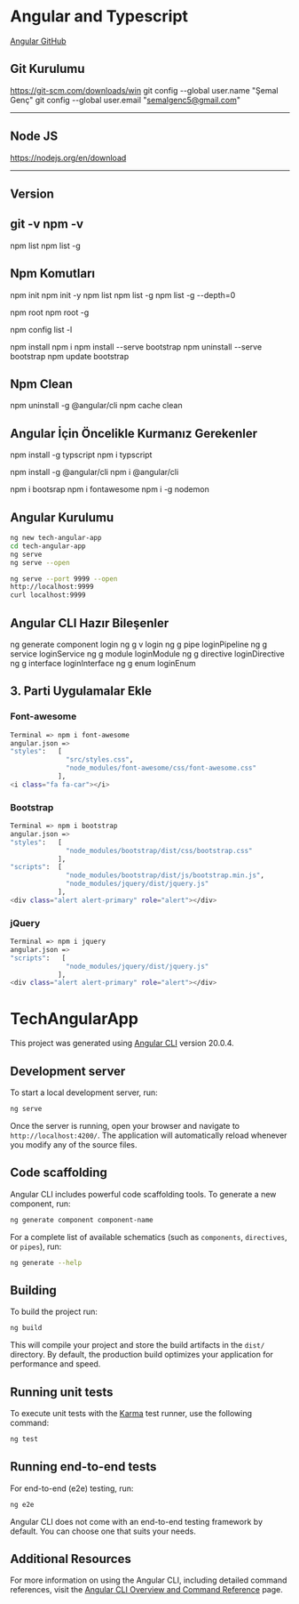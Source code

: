 # Angular and Typescript
[Angular GitHub](https://github.com/semal-genc/offline-techcareer-angular-app)

## Git Kurulumu
https://git-scm.com/downloads/win
git config --global user.name "Şemal Genç"
git config --global user.email "semalgenc5@gmail.com"

---

## Node JS
https://nodejs.org/en/download

---

## Version
git -v
npm -v
--
npm list
npm list -g

## Npm Komutları
npm init
npm init -y
npm list
npm list -g
npm list -g --depth=0

npm root
npm root -g

npm config list -l

npm install
npm i
npm install --serve bootstrap
npm uninstall --serve bootstrap
npm update bootstrap

## Npm  Clean
npm uninstall -g @angular/cli
npm cache clean

## Angular İçin Öncelikle Kurmanız Gerekenler
npm install -g typscript
npm i typscript

npm install -g @angular/cli
npm i @angular/cli

npm i bootsrap
npm i fontawesome
npm i -g nodemon

## Angular Kurulumu
```sh
ng new tech-angular-app
cd tech-angular-app
ng serve
ng serve --open

ng serve --port 9999 --open
http://localhost:9999
curl localhost:9999
```

## Angular CLI Hazır Bileşenler
ng generate component login 
ng g v login
ng g pipe loginPipeline 
ng g service loginService 
ng g module loginModule
ng g directive loginDirective
ng g interface loginInterface
ng g enum loginEnum

## 3. Parti Uygulamalar Ekle
### Font-awesome
```sh
Terminal => npm i font-awesome
angular.json =>
"styles":   [
              "src/styles.css",
              "node_modules/font-awesome/css/font-awesome.css"
            ],
<i class="fa fa-car"></i>
```

### Bootstrap
```sh
Terminal => npm i bootstrap
angular.json =>
"styles":   [
              "node_modules/bootstrap/dist/css/bootstrap.css"
            ],
"scripts":  [
              "node_modules/bootstrap/dist/js/bootstrap.min.js",
              "node_modules/jquery/dist/jquery.js"
            ],
<div class="alert alert-primary" role="alert"></div>
```

### jQuery
```sh
Terminal => npm i jquery
angular.json =>
"scripts":   [
              "node_modules/jquery/dist/jquery.js"
            ],
<div class="alert alert-primary" role="alert"></div>
```







# TechAngularApp

This project was generated using [Angular CLI](https://github.com/angular/angular-cli) version 20.0.4.

## Development server

To start a local development server, run:

```bash
ng serve
```

Once the server is running, open your browser and navigate to `http://localhost:4200/`. The application will automatically reload whenever you modify any of the source files.

## Code scaffolding

Angular CLI includes powerful code scaffolding tools. To generate a new component, run:

```bash
ng generate component component-name
```

For a complete list of available schematics (such as `components`, `directives`, or `pipes`), run:

```bash
ng generate --help
```

## Building

To build the project run:

```bash
ng build
```

This will compile your project and store the build artifacts in the `dist/` directory. By default, the production build optimizes your application for performance and speed.

## Running unit tests

To execute unit tests with the [Karma](https://karma-runner.github.io) test runner, use the following command:

```bash
ng test
```

## Running end-to-end tests

For end-to-end (e2e) testing, run:

```bash
ng e2e
```

Angular CLI does not come with an end-to-end testing framework by default. You can choose one that suits your needs.

## Additional Resources

For more information on using the Angular CLI, including detailed command references, visit the [Angular CLI Overview and Command Reference](https://angular.dev/tools/cli) page.

